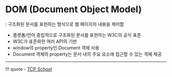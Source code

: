 # DOM (Document Object Model)
: 구조화된 문서를 표현하는 형식으로 웹 페이지의 내용을 제어함

- 플랫폼/언어 중립적으로 구조화된 문서를 표현하는 W3C의 공식 표준
- W3C가 표준화한 여러 API의 기반
- window의 property인 Document 객체 사용
- Document 객체의 property는 문서 내의 주요 요소에 접근할 수 있는 객체 제공

---
!!! quote
    - [TCP School](https://www.tcpschool.com/javascript/intro)
